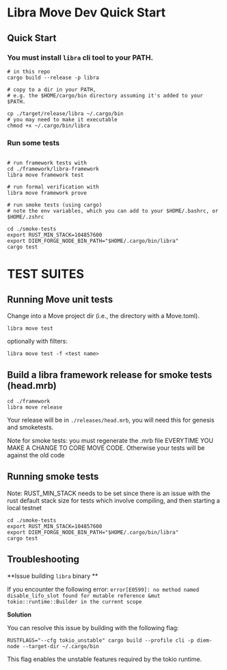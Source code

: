 # Libra Move Dev Quick Start

## Quick Start

### You must install `libra` cli tool to your PATH.

```
# in this repo
cargo build --release -p libra

# copy to a dir in your PATH,
# e.g. the $HOME/cargo/bin directory assuming it's added to your $PATH.

cp ./target/release/libra ~/.cargo/bin
# you may need to make it executable
chmod +x ~/.cargo/bin/libra
```

### Run some tests

```

# run framework tests with
cd ./framework/libra-framework
libra move framework test

# run formal verification with
libra move framework prove

# run smoke tests (using cargo)
# note the env variables, which you can add to your $HOME/.bashrc, or $HOME/.zshrc

cd ./smoke-tests
export RUST_MIN_STACK=104857600
export DIEM_FORGE_NODE_BIN_PATH="$HOME/.cargo/bin/libra"
cargo test
```


# TEST SUITES

## Running Move unit tests

Change into a Move project dir (i.e., the directory with a Move.toml).

`libra move test`

optionally with filters:

`libra move test -f <test name>`

## Build a libra framework release for smoke tests (head.mrb)

```
cd ./framework
libra move release

```

Your release will be in `./releases/head.mrb`, you will need this for genesis and smoketests.

Note for smoke tests: you must regenerate the .mrb file EVERYTIME YOU MAKE A CHANGE TO CORE MOVE CODE. Otherwise your tests will be against the old code

## Running smoke tests

Note: RUST_MIN_STACK needs to be set since there is an issue with the rust default stack size for tests which involve compiling, and then starting a local testnet

```
cd ./smoke-tests
export RUST_MIN_STACK=104857600
export DIEM_FORGE_NODE_BIN_PATH="$HOME/.cargo/bin/libra"
cargo test
```

## Troubleshooting

**Issue building `libra` binary **

If you encounter the following error:
`error[E0599]: no method named disable_lifo_slot found for mutable reference &mut tokio::runtime::Builder in the current scope`

**Solution**

You can resolve this issue by building with the following flag:

```
RUSTFLAGS="--cfg tokio_unstable" cargo build --profile cli -p diem-node --target-dir ~/.cargo/bin
```

This flag enables the unstable features required by the tokio runtime.
